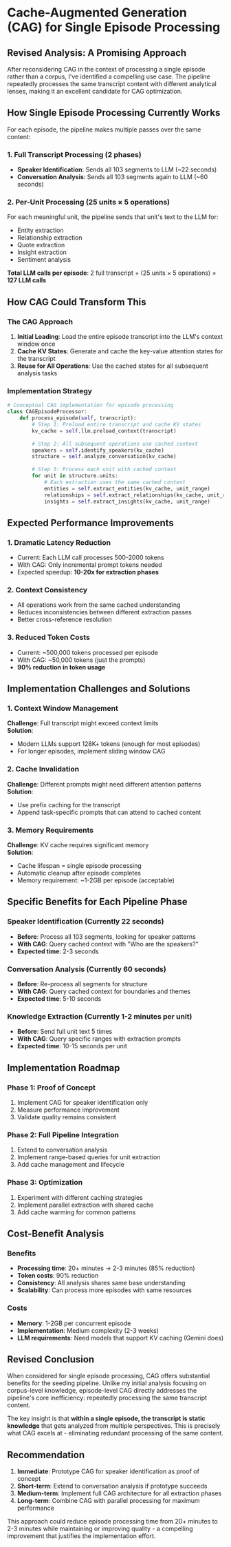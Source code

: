 # Cache-Augmented Generation (CAG) for Single Episode Processing

## Revised Analysis: A Promising Approach

After reconsidering CAG in the context of processing a single episode rather than a corpus, I've identified a compelling use case. The pipeline repeatedly processes the same transcript content with different analytical lenses, making it an excellent candidate for CAG optimization.

## How Single Episode Processing Currently Works

For each episode, the pipeline makes multiple passes over the same content:

### 1. **Full Transcript Processing** (2 phases)
- **Speaker Identification**: Sends all 103 segments to LLM (~22 seconds)
- **Conversation Analysis**: Sends all 103 segments again to LLM (~60 seconds)

### 2. **Per-Unit Processing** (25 units × 5 operations)
For each meaningful unit, the pipeline sends that unit's text to the LLM for:
- Entity extraction
- Relationship extraction  
- Quote extraction
- Insight extraction
- Sentiment analysis

**Total LLM calls per episode**: 2 full transcript + (25 units × 5 operations) = **127 LLM calls**

## How CAG Could Transform This

### The CAG Approach
1. **Initial Loading**: Load the entire episode transcript into the LLM's context window once
2. **Cache KV States**: Generate and cache the key-value attention states for the transcript
3. **Reuse for All Operations**: Use the cached states for all subsequent analysis tasks

### Implementation Strategy

```python
# Conceptual CAG implementation for episode processing
class CAGEpisodeProcessor:
    def process_episode(self, transcript):
        # Step 1: Preload entire transcript and cache KV states
        kv_cache = self.llm.preload_context(transcript)
        
        # Step 2: All subsequent operations use cached context
        speakers = self.identify_speakers(kv_cache)
        structure = self.analyze_conversation(kv_cache)
        
        # Step 3: Process each unit with cached context
        for unit in structure.units:
            # Each extraction uses the same cached context
            entities = self.extract_entities(kv_cache, unit_range)
            relationships = self.extract_relationships(kv_cache, unit_range)
            insights = self.extract_insights(kv_cache, unit_range)
```

## Expected Performance Improvements

### 1. **Dramatic Latency Reduction**
- Current: Each LLM call processes 500-2000 tokens
- With CAG: Only incremental prompt tokens needed
- Expected speedup: **10-20x for extraction phases**

### 2. **Context Consistency**
- All operations work from the same cached understanding
- Reduces inconsistencies between different extraction passes
- Better cross-reference resolution

### 3. **Reduced Token Costs**
- Current: ~500,000 tokens processed per episode
- With CAG: ~50,000 tokens (just the prompts)
- **90% reduction in token usage**

## Implementation Challenges and Solutions

### 1. **Context Window Management**
**Challenge**: Full transcript might exceed context limits  
**Solution**: 
- Modern LLMs support 128K+ tokens (enough for most episodes)
- For longer episodes, implement sliding window CAG

### 2. **Cache Invalidation**
**Challenge**: Different prompts might need different attention patterns  
**Solution**:
- Use prefix caching for the transcript
- Append task-specific prompts that can attend to cached content

### 3. **Memory Requirements**
**Challenge**: KV cache requires significant memory  
**Solution**:
- Cache lifespan = single episode processing
- Automatic cleanup after episode completes
- Memory requirement: ~1-2GB per episode (acceptable)

## Specific Benefits for Each Pipeline Phase

### Speaker Identification (Currently 22 seconds)
- **Before**: Process all 103 segments, looking for speaker patterns
- **With CAG**: Query cached context with "Who are the speakers?"
- **Expected time**: 2-3 seconds

### Conversation Analysis (Currently 60 seconds)
- **Before**: Re-process all segments for structure
- **With CAG**: Query cached context for boundaries and themes
- **Expected time**: 5-10 seconds

### Knowledge Extraction (Currently 1-2 minutes per unit)
- **Before**: Send full unit text 5 times
- **With CAG**: Query specific ranges with extraction prompts
- **Expected time**: 10-15 seconds per unit

## Implementation Roadmap

### Phase 1: Proof of Concept
1. Implement CAG for speaker identification only
2. Measure performance improvement
3. Validate quality remains consistent

### Phase 2: Full Pipeline Integration
1. Extend to conversation analysis
2. Implement range-based queries for unit extraction
3. Add cache management and lifecycle

### Phase 3: Optimization
1. Experiment with different caching strategies
2. Implement parallel extraction with shared cache
3. Add cache warming for common patterns

## Cost-Benefit Analysis

### Benefits
- **Processing time**: 20+ minutes → 2-3 minutes (85% reduction)
- **Token costs**: 90% reduction
- **Consistency**: All analysis shares same base understanding
- **Scalability**: Can process more episodes with same resources

### Costs
- **Memory**: 1-2GB per concurrent episode
- **Implementation**: Medium complexity (2-3 weeks)
- **LLM requirements**: Need models that support KV caching (Gemini does)

## Revised Conclusion

When considered for single episode processing, CAG offers substantial benefits for the seeding pipeline. Unlike my initial analysis focusing on corpus-level knowledge, episode-level CAG directly addresses the pipeline's core inefficiency: repeatedly processing the same transcript content.

The key insight is that **within a single episode, the transcript is static knowledge** that gets analyzed from multiple perspectives. This is precisely what CAG excels at - eliminating redundant processing of the same content.

## Recommendation

1. **Immediate**: Prototype CAG for speaker identification as proof of concept
2. **Short-term**: Extend to conversation analysis if prototype succeeds  
3. **Medium-term**: Implement full CAG architecture for all extraction phases
4. **Long-term**: Combine CAG with parallel processing for maximum performance

This approach could reduce episode processing time from 20+ minutes to 2-3 minutes while maintaining or improving quality - a compelling improvement that justifies the implementation effort.